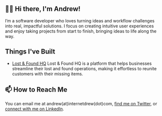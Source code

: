 ## 👋🏾 Hi there, I'm Andrew!

I’m a software developer who loves turning ideas and workflow challenges into real, impactful solutions. I focus on creating intuitive user experiences and enjoy taking projects from start to finish, bringing ideas to life along the way.

## Things I've Built
- [Lost & Found HQ](https://github.com/internetdrew/lost-and-found-hq) Lost & Found HQ is a platform that helps businesses streamline their lost and found operations, making it effortless to reunite customers with their missing items.

## 📫 How to Reach Me
You can email me at andrew(at)internetdrew(dot)com, [find me on Twitter](https://twitter.com/_internetdrew), or [connect with me on LinkedIn](https://www.linkedin.com/in/internetdrew/).

<!---
internetdrew/internetdrew is a ✨ special ✨ repository because its `README.md` (this file) appears on your GitHub profile.
You can click the Preview link to take a look at your changes.
--->
